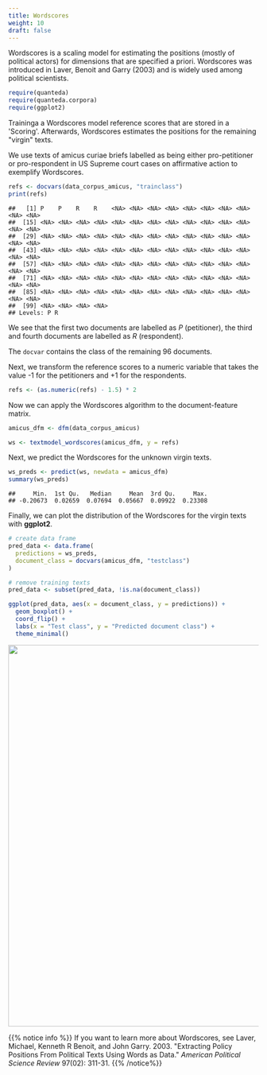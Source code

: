 ```yaml
---
title: Wordscores
weight: 10
draft: false
---
```


Wordscores is a scaling model for estimating the positions (mostly of political actors) for dimensions that are specified a priori. Wordscores was introduced in Laver, Benoit and Garry (2003) and is widely used among political scientists.


```r
require(quanteda)
require(quanteda.corpora)
require(ggplot2)
```

Traininga a Wordscores model reference scores that are stored in a 'Scoring'. Afterwards, Wordscores estimates the positions for the remaining "virgin" texts.

We use texts of amicus curiae briefs labelled as being either pro-petitioner or pro-respondent in US Supreme court cases on affirmative action to exemplify Wordscores. 


```r
refs <- docvars(data_corpus_amicus, "trainclass")
print(refs)
```

```
##   [1] P    P    R    R    <NA> <NA> <NA> <NA> <NA> <NA> <NA> <NA> <NA> <NA>
##  [15] <NA> <NA> <NA> <NA> <NA> <NA> <NA> <NA> <NA> <NA> <NA> <NA> <NA> <NA>
##  [29] <NA> <NA> <NA> <NA> <NA> <NA> <NA> <NA> <NA> <NA> <NA> <NA> <NA> <NA>
##  [43] <NA> <NA> <NA> <NA> <NA> <NA> <NA> <NA> <NA> <NA> <NA> <NA> <NA> <NA>
##  [57] <NA> <NA> <NA> <NA> <NA> <NA> <NA> <NA> <NA> <NA> <NA> <NA> <NA> <NA>
##  [71] <NA> <NA> <NA> <NA> <NA> <NA> <NA> <NA> <NA> <NA> <NA> <NA> <NA> <NA>
##  [85] <NA> <NA> <NA> <NA> <NA> <NA> <NA> <NA> <NA> <NA> <NA> <NA> <NA> <NA>
##  [99] <NA> <NA> <NA> <NA>
## Levels: P R
```

We see that the first two documents are labelled as _P_ (petitioner), the third and fourth documents are labelled as _R_ (respondent).

The `docvar` contains the class of the remaining 96 documents.

Next, we transform the reference scores to a numeric variable that takes the value -1 for the petitioners and +1 for the respondents.


```r
refs <- (as.numeric(refs) - 1.5) * 2
```

Now we can apply the Wordscores algorithm to the document-feature matrix.


```r
amicus_dfm <- dfm(data_corpus_amicus)

ws <- textmodel_wordscores(amicus_dfm, y = refs)
```

Next, we predict the Wordscores for the unknown virgin texts.


```r
ws_preds <- predict(ws, newdata = amicus_dfm)
summary(ws_preds)
```

```
##     Min.  1st Qu.   Median     Mean  3rd Qu.     Max. 
## -0.20673  0.02659  0.07694  0.05667  0.09922  0.23308
```

Finally, we can plot the distribution of the Wordscores for the virgin texts with **ggplot2**. 


```r
# create data frame
pred_data <- data.frame(
  predictions = ws_preds,
  document_class = docvars(amicus_dfm, "testclass")
)

# remove training texts
pred_data <- subset(pred_data, !is.na(document_class))

ggplot(pred_data, aes(x = document_class, y = predictions)) +
  geom_boxplot() +
  coord_flip() + 
  labs(x = "Test class", y = "Predicted document class") + 
  theme_minimal()
```

<img src="/machine-learning/wordscores.en_files/figure-html/unnamed-chunk-6-1.svg" width="768" />


{{% notice info %}}
If you want to learn more about Wordscores, see Laver, Michael, Kenneth R Benoit, and John Garry. 2003. "Extracting Policy Positions From Political Texts Using Words as Data." _American Political Science Review_ 97(02): 311-31.
{{% /notice%}}
